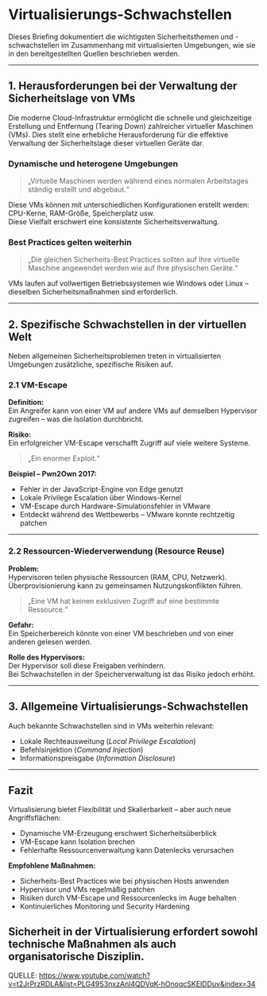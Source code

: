 # Virtualisierungs-Schwachstellen

Dieses Briefing dokumentiert die wichtigsten Sicherheitsthemen und -schwachstellen im Zusammenhang mit virtualisierten Umgebungen, wie sie in den bereitgestellten Quellen beschrieben werden.

---

## 1. Herausforderungen bei der Verwaltung der Sicherheitslage von VMs

Die moderne Cloud-Infrastruktur ermöglicht die schnelle und gleichzeitige Erstellung und Entfernung (Tearing Down) zahlreicher virtueller Maschinen (VMs). Dies stellt eine erhebliche Herausforderung für die effektive Verwaltung der Sicherheitslage dieser virtuellen Geräte dar.

### Dynamische und heterogene Umgebungen

> „Virtuelle Maschinen werden während eines normalen Arbeitstages ständig erstellt und abgebaut.“

Diese VMs können mit unterschiedlichen Konfigurationen erstellt werden: CPU-Kerne, RAM-Größe, Speicherplatz usw.  
Diese Vielfalt erschwert eine konsistente Sicherheitsverwaltung.

### Best Practices gelten weiterhin

> „Die gleichen Sicherheits-Best Practices sollten auf Ihre virtuelle Maschine angewendet werden wie auf Ihre physischen Geräte.“

VMs laufen auf vollwertigen Betriebssystemen wie Windows oder Linux – dieselben Sicherheitsmaßnahmen sind erforderlich.

---

## 2. Spezifische Schwachstellen in der virtuellen Welt

Neben allgemeinen Sicherheitsproblemen treten in virtualisierten Umgebungen zusätzliche, spezifische Risiken auf.

### 2.1 VM-Escape

**Definition:**  
Ein Angreifer kann von einer VM auf andere VMs auf demselben Hypervisor zugreifen – was die Isolation durchbricht.

**Risiko:**  
Ein erfolgreicher VM-Escape verschafft Zugriff auf viele weitere Systeme.  
> „Ein enormer Exploit.“

**Beispiel – Pwn2Own 2017:**

- Fehler in der JavaScript-Engine von Edge genutzt
- Lokale Privilege Escalation über Windows-Kernel
- VM-Escape durch Hardware-Simulationsfehler in VMware
- Entdeckt während des Wettbewerbs – VMware konnte rechtzeitig patchen

---

### 2.2 Ressourcen-Wiederverwendung (Resource Reuse)

**Problem:**  
Hypervisoren teilen physische Ressourcen (RAM, CPU, Netzwerk).  
Überprovisionierung kann zu gemeinsamen Nutzungskonflikten führen.

> „Eine VM hat keinen exklusiven Zugriff auf eine bestimmte Ressource.“

**Gefahr:**  
Ein Speicherbereich könnte von einer VM beschrieben und von einer anderen gelesen werden.

**Rolle des Hypervisors:**  
Der Hypervisor soll diese Freigaben verhindern.  
Bei Schwachstellen in der Speicherverwaltung ist das Risiko jedoch erhöht.

---

## 3. Allgemeine Virtualisierungs-Schwachstellen

Auch bekannte Schwachstellen sind in VMs weiterhin relevant:

- Lokale Rechteausweitung (*Local Privilege Escalation*)
- Befehlsinjektion (*Command Injection*)
- Informationspreisgabe (*Information Disclosure*)

---

## Fazit

Virtualisierung bietet Flexibilität und Skalierbarkeit – aber auch neue Angriffsflächen:

- Dynamische VM-Erzeugung erschwert Sicherheitsüberblick
- VM-Escape kann Isolation brechen
- Fehlerhafte Ressourcenverwaltung kann Datenlecks verursachen

**Empfohlene Maßnahmen:**

- Sicherheits-Best Practices wie bei physischen Hosts anwenden
- Hypervisor und VMs regelmäßig patchen
- Risiken durch VM-Escape und Ressourcenlecks im Auge behalten
- Kontinuierliches Monitoring und Security Hardening

Sicherheit in der Virtualisierung erfordert sowohl technische Maßnahmen als auch organisatorische Disziplin.
---
QUELLE: https://www.youtube.com/watch?v=t2JrPrzRDLA&list=PLG49S3nxzAnl4QDVqK-hOnoqcSKEIDDuv&index=34

